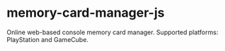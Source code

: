 # memory-card-manager-js
Online web-based console memory card manager. Supported platforms: PlayStation and GameCube.
